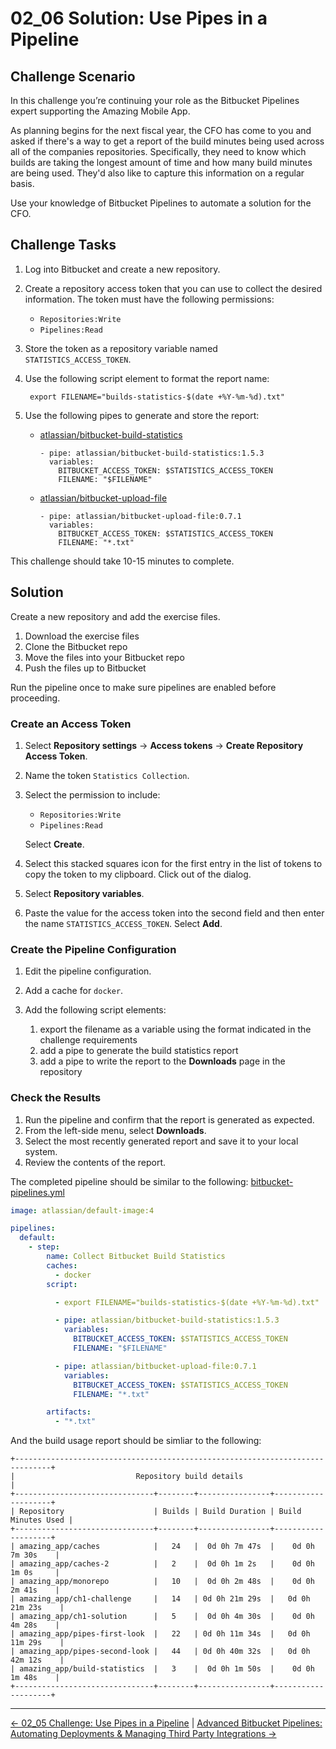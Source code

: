 # 02_06 Solution: Use Pipes in a Pipeline

## Challenge Scenario

In this challenge you’re continuing your role as the Bitbucket Pipelines expert supporting the Amazing Mobile App.

As planning begins for the next fiscal year, the CFO has come to you and asked if there's a way to get a report of the build minutes being used across all of the companies repositories.  Specifically, they need to know which builds are taking the longest amount of time and how many build minutes are being used.  They'd also like to capture this information on a regular basis.

Use your knowledge of Bitbucket Pipelines to automate a solution for the CFO.

## Challenge Tasks

1. Log into Bitbucket and create a new repository.
1. Create a repository access token that you can use to collect the desired information.  The token must have the following permissions:

    - `Repositories:Write`
    - `Pipelines:Read`

1. Store the token as a repository variable named `STATISTICS_ACCESS_TOKEN`.
1. Use the following script element to format the report name:

        export FILENAME="builds-statistics-$(date +%Y-%m-%d).txt"

1. Use the following pipes to generate and store the report:

    - [atlassian/bitbucket-build-statistics](https://bitbucket.org/atlassian/bitbucket-build-statistics/src/master/)

          - pipe: atlassian/bitbucket-build-statistics:1.5.3
            variables:
              BITBUCKET_ACCESS_TOKEN: $STATISTICS_ACCESS_TOKEN
              FILENAME: "$FILENAME"

    - [atlassian/bitbucket-upload-file](https://bitbucket.org/atlassian/bitbucket-upload-file/src/master/)

          - pipe: atlassian/bitbucket-upload-file:0.7.1
            variables:
              BITBUCKET_ACCESS_TOKEN: $STATISTICS_ACCESS_TOKEN
              FILENAME: "*.txt"

This challenge should take 10-15 minutes to complete.

## Solution

Create a new repository and add the exercise files.

1. Download the exercise files
1. Clone the Bitbucket repo
1. Move the files into your Bitbucket repo
1. Push the files up to Bitbucket

Run the pipeline once to make sure pipelines are enabled before proceeding.

### Create an Access Token

1. Select **Repository settings** -> **Access tokens** -> **Create Repository Access Token**.
1. Name the token `Statistics Collection`.
1. Select the permission to include:

    - `Repositories:Write`
    - `Pipelines:Read`

   Select **Create**.

1. Select this stacked squares icon for the first entry in the list of tokens to copy the token to my clipboard. Click out of the dialog.
1. Select **Repository variables**.
1. Paste the value for the access token into the second field and then enter the name `STATISTICS_ACCESS_TOKEN`. Select **Add**.

### Create the Pipeline Configuration

1. Edit the pipeline configuration.
1. Add a cache for `docker`.
1. Add the following script elements:

    1. export the filename as a variable using the format indicated in the challenge requirements
    1. add a pipe to generate the build statistics report
    1. add a pipe to write the report to the **Downloads** page in the repository

### Check the Results

1. Run the pipeline and confirm that the report is generated as expected.
1. From the left-side menu, select **Downloads**.
1. Select the most recently generated report and save it to your local system.
1. Review the contents of the report.

The completed pipeline should be similar to the following: [bitbucket-pipelines.yml](./bitbucket-pipelines.yml)

```yaml
image: atlassian/default-image:4

pipelines:
  default:
    - step:
        name: Collect Bitbucket Build Statistics
        caches:
          - docker
        script:

          - export FILENAME="builds-statistics-$(date +%Y-%m-%d).txt"

          - pipe: atlassian/bitbucket-build-statistics:1.5.3
            variables:
              BITBUCKET_ACCESS_TOKEN: $STATISTICS_ACCESS_TOKEN
              FILENAME: "$FILENAME"

          - pipe: atlassian/bitbucket-upload-file:0.7.1
            variables:
              BITBUCKET_ACCESS_TOKEN: $STATISTICS_ACCESS_TOKEN
              FILENAME: "*.txt"

        artifacts:
          - "*.txt"
```

And the build usage report should be simliar to the following:

```text
+------------------------------------------------------------------------------+
|                           Repository build details                           |
+-------------------------------+--------+----------------+--------------------+
| Repository                    | Builds | Build Duration | Build Minutes Used |
+-------------------------------+--------+----------------+--------------------+
| amazing_app/caches            |   24   |  0d 0h 7m 47s  |    0d 0h 7m 30s    |
| amazing_app/caches-2          |   2    |  0d 0h 1m 2s   |    0d 0h 1m 0s     |
| amazing_app/monorepo          |   10   |  0d 0h 2m 48s  |    0d 0h 2m 41s    |
| amazing_app/ch1-challenge     |   14   | 0d 0h 21m 29s  |   0d 0h 21m 23s    |
| amazing_app/ch1-solution      |   5    |  0d 0h 4m 30s  |    0d 0h 4m 28s    |
| amazing_app/pipes-first-look  |   22   | 0d 0h 11m 34s  |   0d 0h 11m 29s    |
| amazing_app/pipes-second-look |   44   | 0d 0h 40m 32s  |   0d 0h 42m 12s    |
| amazing_app/build-statistics  |   3    |  0d 0h 1m 50s  |    0d 0h 1m 48s    |
+-------------------------------+--------+----------------+--------------------+
```

<!-- FooterStart -->
---
[← 02_05 Challenge: Use Pipes in a Pipeline](../02_05_challenge_use_pipes_in_a_pipeline/README.md) | [Advanced Bitbucket Pipelines: Automating Deployments & Managing Third Party Integrations →](../../README.md)
<!-- FooterEnd -->
